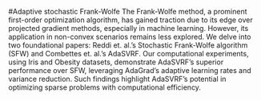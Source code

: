 #Adaptive stochastic Frank-Wolfe
The Frank-Wolfe method, a prominent first-order optimization algorithm, has gained
traction due to its edge over projected gradient methods, especially in machine learning. However,
its application in non-convex scenarios remains less explored. We delve into two foundational papers:
Reddi et. al.’s Stochastic Frank-Wolfe algorithm (SFW) and Combettes et. al.’s AdaSVRF.
Our computational experiments, using Iris and Obesity datasets, demonstrate AdaSVRF’s superior
performance over SFW, leveraging AdaGrad’s adaptive learning rates and variance reduction. Such
findings highlight AdaSVRF’s potential in optimizing sparse problems with computational efficiency.
